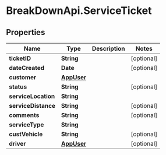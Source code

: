 # BreakDownApi.ServiceTicket

## Properties

Name | Type | Description | Notes
------------ | ------------- | ------------- | -------------
**ticketID** | **String** |  | [optional] 
**dateCreated** | **Date** |  | [optional] 
**customer** | [**AppUser**](AppUser.md) |  | 
**status** | **String** |  | [optional] 
**serviceLocation** | **String** |  | 
**serviceDistance** | **String** |  | [optional] 
**comments** | **String** |  | [optional] 
**serviceType** | **String** |  | 
**custVehicle** | **String** |  | [optional] 
**driver** | [**AppUser**](AppUser.md) |  | [optional] 


